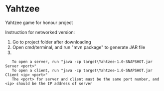# Yahtzee

Yahtzee game for honour project

Instruction for networked version:
1. Go to project folder after downloading
2. Open cmd/terminal, and run "mvn package" to generate JAR file
3. 
```
   To open a server, run "java -cp target\Yahtzee-1.0-SNAPSHOT.jar Server <port>"
   To open a client, run "java -cp target\Yahtzee-1.0-SNAPSHOT.jar Client <ip> <port>"
   The <port> for server and client must be the same port number, and <ip> should be the IP address of server

